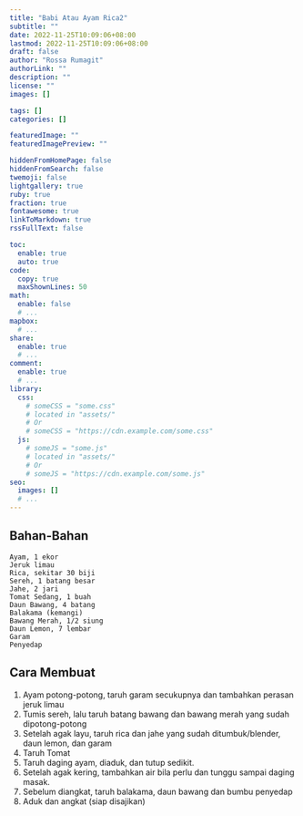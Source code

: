 ```yaml
---
title: "Babi Atau Ayam Rica2"
subtitle: ""
date: 2022-11-25T10:09:06+08:00
lastmod: 2022-11-25T10:09:06+08:00
draft: false
author: "Rossa Rumagit"
authorLink: ""
description: ""
license: ""
images: []

tags: []
categories: []

featuredImage: ""
featuredImagePreview: ""

hiddenFromHomePage: false
hiddenFromSearch: false
twemoji: false
lightgallery: true
ruby: true
fraction: true
fontawesome: true
linkToMarkdown: true
rssFullText: false

toc:
  enable: true
  auto: true
code:
  copy: true
  maxShownLines: 50
math:
  enable: false
  # ...
mapbox:
  # ...
share:
  enable: true
  # ...
comment:
  enable: true
  # ...
library:
  css:
    # someCSS = "some.css"
    # located in "assets/"
    # Or
    # someCSS = "https://cdn.example.com/some.css"
  js:
    # someJS = "some.js"
    # located in "assets/"
    # Or
    # someJS = "https://cdn.example.com/some.js"
seo:
  images: []
  # ...
---
```


## Bahan-Bahan
```
Ayam, 1 ekor
Jeruk limau
Rica, sekitar 30 biji
Sereh, 1 batang besar
Jahe, 2 jari
Tomat Sedang, 1 buah
Daun Bawang, 4 batang
Balakama (kemangi)
Bawang Merah, 1/2 siung
Daun Lemon, 7 lembar
Garam
Penyedap
```
## Cara Membuat
1. Ayam potong-potong, taruh garam secukupnya dan tambahkan perasan jeruk limau
2. Tumis sereh, lalu taruh batang bawang dan bawang merah yang sudah dipotong-potong
3. Setelah agak layu, taruh rica dan jahe yang sudah ditumbuk/blender, daun lemon, dan garam
4. Taruh Tomat
5. Taruh daging ayam, diaduk, dan tutup sedikit.
6. Setelah agak kering, tambahkan air bila perlu dan tunggu sampai daging masak.
7. Sebelum diangkat, taruh balakama, daun bawang dan bumbu penyedap
8. Aduk dan angkat (siap disajikan)
<!--more-->

